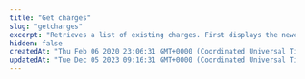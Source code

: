 ```yaml
---
title: "Get charges"
slug: "getcharges"
excerpt: "Retrieves a list of existing charges. First displays the newest charge in the list."
hidden: false
createdAt: "Thu Feb 06 2020 23:06:31 GMT+0000 (Coordinated Universal Time)"
updatedAt: "Tue Dec 05 2023 09:16:31 GMT+0000 (Coordinated Universal Time)"
---
```

